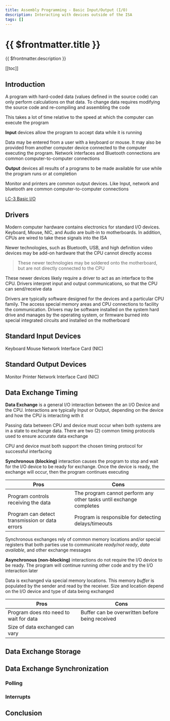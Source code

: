 ```yaml
---
title: Assembly Programming - Basic Input/Output (I/O)
description: Interacting with devices outside of the ISA
tags: []
---
```


# {{ $frontmatter.title }}

{{ $frontmatter.description }}

<KeyConcepts :ConceptArray= "[
{
  Concept:'Software in much more useful if it can interacts with users and other systems',
  Details:'Accepting input and providing outputs to/from a user or other system allows software to solve more complicated problems.'
},
{
  Concept:'Input from users make software more dynamic',
  Details:'Programs do not require hard-coded data to solve problems if a user or other system can supply live data. Computer-controlled rocket guidance systems require real-time data from a variety of sensors to make quick decisions during launch'
},
{
  Concept:'Output to users or other systems make software more useful',
  Details:'Displaying or sending data as it changes allow users and other systems to react more quickly, and more often'
},
]" />

[[toc]]

## Introduction

A program with hard-coded data (values defined in the source code) can only perform calculations on that data. To change data requires modifying the source code and re-compiling and assembling the code

This takes a lot of time relative to the speed at which the computer can execute the program

**Input** devices allow the program to accept data while it is running

Data may be entered from a user with a keyboard or mouse. It may also be provided from another computer device connected to the computer executing the program. Network interfaces and Bluetooth connections are common computer-to-computer connections

**Output** devices all results of a programs to be made available for use while the program runs or at completion

Monitor and printers are common output devices. Like Input, network and bluetooth are common computer-to-computer connections

[LC-3 Basic I/O](../../../LC3/BasicIO/index.md) 

## Drivers

Modern computer hardware contains electronics for standard I/O devices. Keyboard, Mouse, NIC, and Audio are built-in to motherboards. In addition, CPUs are wired to take these signals into the ISA

Newer technologies, such as Bluetooth, USB, and high definition video devices may be add-on hardware that the CPU cannot directly access

> These newer technologies may be soldered onto the motherboard, but are not directly connected to the CPU

These newer devices likely require a driver to act as an interface to the CPU. Drivers interpret input and output communications, so that the CPU can send/receive data

Drivers are typically software designed for the devices and a particular CPU family. The access special memory areas and CPU connections to facility the communication. Drivers may be software installed on the system hard drive and manages by the operating system, or firmware burned into special integrated circuits and installed on the motherboard

## Standard Input Devices
Keyboard
Mouse
Network Interface Card (NIC)

## Standard Output Devices
Monitor
Printer
Network Interface Card (NIC)

## Data Exchange Timing

**Data Exchange** is a general I/O interaction between the an I/O Device and the CPU. Interactions are typically Input or Output, depending on the device and how the CPU is interacting with it

Passing data between CPU and device must occur when both systems are in a state to exchange data. There are two (2) common timing protocols used to ensure accurate data exchange

CPU and device must both support the chosen timing protocol for successful interfacing

**Synchronous (blocking)** interaction causes the program to stop and wait for the I/O device to be ready for exchange. Once the device is ready, the exchange will occur, then the program continues executing

|Pros|Cons|
|-|-|
| Program controls receiving the data | The program cannot perform any other tasks until exchange completes |
| Program can detect transmission or data errors | Program is responsible for detecting delays/timeouts|

Synchronous exchanges rely of common memory locations and/or special registers that both parties use to communicate *ready/not ready*, *data available*, and other exchange messages

**Asynchronous (non-blocking)** interactions do not require the I/O device to be ready. The program will continue running other code and try the I/O interaction later

Data is exchanged via special memory locations. This memory *buffer* is populated by the sender and read by the receiver. Size and location depend on the I/O device and type of data being exchanged

|Pros|Cons|
|-|-|
| Program does nto need to wait for data | Buffer can be overwritten before being received |
| Size of data exchanged can vary |  |

## Data Exchange Storage

## Data Exchange Synchronization

### Polling

### Interrupts

## Conclusion